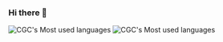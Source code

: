 ### Hi there 👋

<!--
**CGC12123/CGC12123** is a ✨ _special_ ✨ repository because its `README.md` (this file) appears on your GitHub profile.

Here are some ideas to get you started:

- 🔭 I’m currently working on ...
- 🌱 I’m currently learning ...
- 👯 I’m looking to collaborate on ...
- 🤔 I’m looking for help with ...
- 💬 Ask me about ...
- 📫 How to reach me: ...
- 😄 Pronouns: ...
- ⚡ Fun fact: ...
-->
![CGC's Most used languages](https://github-readme-stats.vercel.app/api/top-langs?username=CGC12123&show_icons=true&count_private=true&theme=gotham)
![CGC's Most used languages](https://github-readme-stats.vercel.app/api/top-langs/?username=CGC12123&layout=compact&hide_border=true&langs_count=10)

